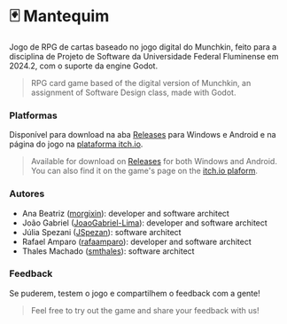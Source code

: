 # :black_joker: Mantequim
Jogo de RPG de cartas baseado no jogo digital do Munchkin, feito para a disciplina de Projeto de Software da Universidade Federal Fluminense em 2024.2, com o suporte da engine Godot.
> RPG card game based of the digital version of Munchkin, an assignment of Software Design class, made with Godot.

### Platformas
Disponível para download na aba [Releases](https://github.com/morgixin/mantequim/releases) para Windows e Android e na página do jogo na [plataforma itch.io](https://taruchii.itch.io/mantequim).
> Available for download on [Releases](https://github.com/morgixin/mantequim/releases) for both Windows and Android. You can also find it on the game's page on the [itch.io plaform](https://taruchii.itch.io/mantequim).

### Autores
- Ana Beatriz ([morgixin](https://github.com/morgixin)): developer and software architect
- João Gabriel ([JoaoGabriel-Lima](https://github.com/JoaoGabriel-Lima)): developer and software architect
- Júlia Spezani ([JSpezan](https://github.com/JSpezan)): software architect
- Rafael Amparo ([rafaamparo](https://github.com/rafaamparo)): developer and software architect
- Thales Machado ([smthales](https://github.com/smthales)): software architect

### Feedback
Se puderem, testem o jogo e compartilhem o feedback com a gente!
> Feel free to try out the game and share your feedback with us!
